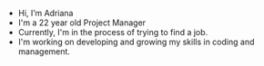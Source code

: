 - Hi, I’m Adriana
- I'm a 22 year old Project Manager
- Currently, I'm in the process of trying to find a job.
- I'm working on developing and growing my skills in coding and management.

<!---
adrianawells/adrianawells is a ✨ special ✨ repository because its `README.md` (this file) appears on your GitHub profile.
You can click the Preview link to take a look at your changes.
--->
